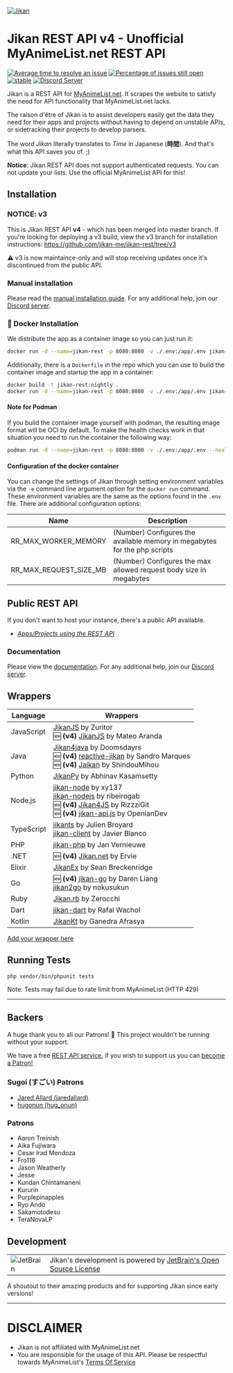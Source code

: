 [![Jikan](https://i.imgur.com/ccx3pxo.png)](#jikan-rest-api-v4---unofficial-myanimelistnet-rest-api)

# Jikan REST API v4 - Unofficial MyAnimeList.net REST API
[![Average time to resolve an issue](http://isitmaintained.com/badge/resolution/jikan-me/jikan-rest.svg)](http://isitmaintained.com/project/jikan-me/jikan-rest "Average time to resolve an issue") [![Percentage of issues still open](http://isitmaintained.com/badge/open/jikan-me/jikan-rest.svg)](http://isitmaintained.com/project/jikan-me/jikan-rest "Percentage of issues still open") [![stable](https://img.shields.io/badge/PHP-^8.0-blue.svg?style=flat)]() [![Discord Server](https://img.shields.io/discord/460491088004907029.svg?style=flat&logo=discord)](https://discordapp.com/invite/4tvCr36)

Jikan is a REST API for [MyAnimeList.net](https://myanimelist.net). It scrapes the website to satisfy the need for API functionality that MyAnimeList.net lacks.

The raison d'être of Jikan is to assist developers easily get the data they need for their apps and projects without having to depend on unstable APIs, or sidetracking their projects to develop parsers.

The word _Jikan_ literally translates to _Time_ in Japanese (**時間**). And that's what this API saves you of. ;)

**Notice**: Jikan REST API does not support authenticated requests. You can not update your lists. Use the official MyAnimeList API for this!


## Installation

### NOTICE: v3
This is Jikan REST API **v4** - which has been merged into master branch. If you're looking for deploying a v3 build, view the v3 branch for installation instructions:
https://github.com/jikan-me/jikan-rest/tree/v3

⚠ v3 is now maintaince-only and will stop receiving updates once it's discontinued from the public API.

### Manual installation
Please read the [manual installation guide](https://github.com/jikan-me/jikan-rest/wiki).
For any additional help, join our [Discord server](http://discord.jikan.moe/).

### 🐳 Docker Installation
We distribute the app as a container image so you can just run it:
```bash
docker run -d --name=jikan-rest -p 8080:8080 -v ./.env:/app/.env jikan-rest:latest
```

Additionally, there is a `Dockerfile` in the repo which you can use to build the container image and startup the app in a container:
```bash
docker build -t jikan-rest:nightly .
docker run -d --name=jikan-rest -p 8080:8080 -v ./.env:/app/.env jikan-rest:nightly
```

#### Note for Podman

If you build the container image yourself with podman, the resulting image format will be OCI by default.
To make the health checks work in that situation you need to run the container the following way:
```bash
podman run -d --name=jikan-rest -p 8080:8080 -v ./.env:/app/.env --health-start-period=5s --health-cmd="curl --fail http://localhost:2114/health?plugin=http || exit 1" jikan-rest:nightly
```

#### Configuration of the docker container

You can change the settings of Jikan through setting environment variables via the `-e` command line argument option for the `docker run` command.
These environment variables are the same as the options found in the `.env` file.
There are additional configuration options:

| Name                   | Description                                                               |
|------------------------|---------------------------------------------------------------------------|
 | RR_MAX_WORKER_MEMORY   | (Number) Configures the available memory in megabytes for the php scripts |
 | RR_MAX_REQUEST_SIZE_MB | (Number) Configures the max allowed request body size in megabytes        |

## Public REST API
If you don't want to host your instance, there's a public API available.

- *[Apps/Projects using the REST API](https://jikan.moe/showcase)*

### Documentation
Please view the [documentation](https://docs.api.jikan.moe/).
For any additional help, join our [Discord server](http://discord.jikan.moe/).

## Wrappers

| Language   | Wrappers |
|------------|----------|
| JavaScript | [JikanJS](https://github.com/zuritor/jikanjs) by Zuritor<br>🆕 **(v4)** [JikanJS](https://github.com/mateoaranda/jikanjs) by Mateo Aranda |
| Java       | [Jikan4java](https://github.com/Doomsdayrs/Jikan4java) by Doomsdayrs<br>🆕 **(v4)** [reactive-jikan](https://github.com/SandroHc/reactive-jikan) by Sandro Marques<br>🆕 **(v4)** [Jaikan](https://github.com/ShindouMihou/Jaikan) by ShindouMihou |
| Python     | [JikanPy](https://github.com/abhinavk99/jikanpy) by Abhinav Kasamsetty |
| Node.js    | [jikan-node](https://github.com/xy137/jikan-node) by xy137<br>[jikan-nodejs](https://github.com/ribeirogab/jikan-nodejs) by ribeirogab<br>🆕 **(v4)** [Jikan4JS](https://github.com/rizzzigit/jikan4.js) by RizzziGit<br>🆕 **(v4)** [jikan-api.js](https://github.com/OpenianDevelopment/jikan-api.js) by OpenianDev |
| TypeScript | [jikants](https://github.com/Julien-Broyard/jikants) by Julien Broyard<br>[jikan-client](https://github.com/javi11/jikan-client) by Javier Blanco |
| PHP        | [jikan-php](https://github.com/janvernieuwe/jikan-jikanPHP) by Jan Vernieuwe |
| .NET       | 🆕 **(v4)** [Jikan.net](https://github.com/Ervie/jikan.net) by Ervie |
| Elixir     | [JikanEx](https://github.com/seanbreckenridge/jikan_ex) by Sean Breckenridge |
| Go         | 🆕 **(v4)** [jikan-go](https://github.com/darenliang/jikan-go) by Daren Liang<br>[jikan2go](https://github.com/nokusukun/jikan2go) by nokusukun |
| Ruby       | [Jikan.rb](https://github.com/Zerocchi/jikan.rb) by Zerocchi |
| Dart       | [jikan-dart](https://github.com/charafau/jikan-dart) by Rafal Wachol |
| Kotlin     | [JikanKt](https://github.com/GSculerlor/JikanKt) by Ganedra Afrasya |

[Add your wrapper here](https://github.com/jikan-me/jikan-rest/edit/master/readme.md)

## Running Tests

`php vendor/bin/phpunit tests`

Note: Tests may fail due to rate limit from MyAnimeList (HTTP 429)

---
## Backers

A huge thank you to all our Patrons! 🙏 This project wouldn't be running without your support.

We have a free [REST API service](https://jikan.moe), if you wish to support us you can [become a Patron!](https://patreon.com/jikan)

### Sugoi (すごい) Patrons

- [Jared Allard (jaredallard)](https://github.com/jaredallard)
- [hugonun (hug_onun)](https://twitter.com/hug_onun)

### Patrons

- Aaron Treinish
- Aika Fujiwara
- Cesar Irad Mendoza
- Fro116
- Jason Weatherly
- Jesse
- Kundan Chintamaneni
- Kururin
- Purplepinapples
- Ryo Ando
- Sakamotodesu
- TeraNovaLP

## Development

|||
|------------|----------|
| ![JetBrain](https://user-images.githubusercontent.com/9166451/126047249-9e5bdc63-ae91-4082-bca5-ffe271b421da.png) | Jikan's development is powered by [JetBrain's Open Source License](https://jb.gg/OpenSource) |

A shoutout to their amazing products and for supporting Jikan since early versions!

---

# DISCLAIMER

- Jikan is not affiliated with MyAnimeList.net
- You are responsible for the usage of this API. Please be respectful towards MyAnimeList's [Terms Of Service](https://myanimelist.net/about/terms_of_use)
